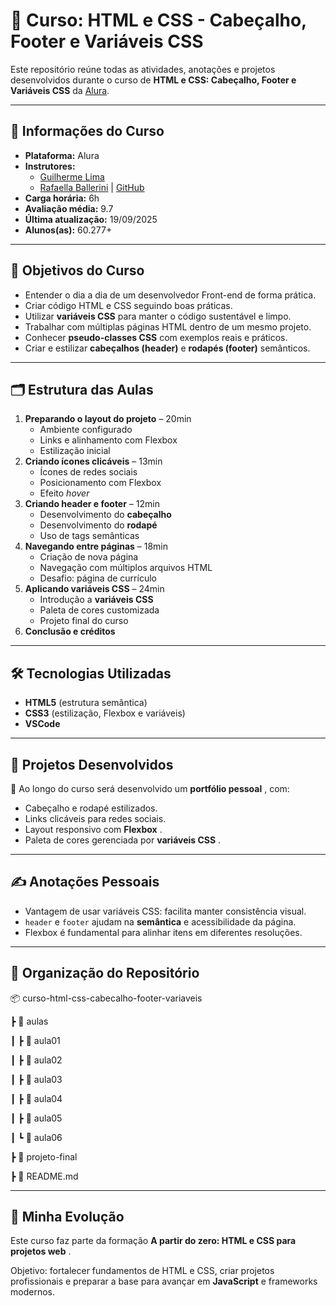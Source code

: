 # 📘 Curso: HTML e CSS - Cabeçalho, Footer e Variáveis CSS

Este repositório reúne todas as atividades, anotações e projetos desenvolvidos durante o curso de **HTML e CSS: Cabeçalho, Footer e Variáveis CSS** da [Alura](https://www.alura.com.br/).

---

## 📌 Informações do Curso

* **Plataforma:** Alura
* **Instrutores:**
  * [Guilherme Lima](https://www.linkedin.com/in/guilherme-lima/)
  * [Rafaella Ballerini](https://www.linkedin.com/in/rafaella-ballerini/) | [GitHub](https://github.com/rafaballerini)
* **Carga horária:** 6h
* **Avaliação média:** 9.7
* **Última atualização:** 19/09/2025
* **Alunos(as):** 60.277+

---

## 🎯 Objetivos do Curso

* Entender o dia a dia de um desenvolvedor Front-end de forma prática.
* Criar código HTML e CSS seguindo boas práticas.
* Utilizar **variáveis CSS** para manter o código sustentável e limpo.
* Trabalhar com múltiplas páginas HTML dentro de um mesmo projeto.
* Conhecer **pseudo-classes CSS** com exemplos reais e práticos.
* Criar e estilizar **cabeçalhos (header)** e **rodapés (footer)** semânticos.

---

## 🗂 Estrutura das Aulas

1. **Preparando o layout do projeto** – 20min
   * Ambiente configurado
   * Links e alinhamento com Flexbox
   * Estilização inicial
2. **Criando ícones clicáveis** – 13min
   * Ícones de redes sociais
   * Posicionamento com Flexbox
   * Efeito *hover*
3. **Criando header e footer** – 12min
   * Desenvolvimento do **cabeçalho**
   * Desenvolvimento do **rodapé**
   * Uso de tags semânticas
4. **Navegando entre páginas** – 18min
   * Criação de nova página
   * Navegação com múltiplos arquivos HTML
   * Desafio: página de currículo
5. **Aplicando variáveis CSS** – 24min
   * Introdução a **variáveis CSS**
   * Paleta de cores customizada
   * Projeto final do curso
6. **Conclusão e créditos**

---

## 🛠 Tecnologias Utilizadas

* **HTML5** (estrutura semântica)
* **CSS3** (estilização, Flexbox e variáveis)
* **VSCode**

---

## 🚀 Projetos Desenvolvidos

📌 Ao longo do curso será desenvolvido um  **portfólio pessoal** , com:

* Cabeçalho e rodapé estilizados.
* Links clicáveis para redes sociais.
* Layout responsivo com  **Flexbox** .
* Paleta de cores gerenciada por  **variáveis CSS** .

---

## ✍️ Anotações Pessoais

* Vantagem de usar variáveis CSS: facilita manter consistência visual.
* `header` e `footer` ajudam na **semântica** e acessibilidade da página.
* Flexbox é fundamental para alinhar itens em diferentes resoluções.

---

## 📂 Organização do Repositório

📦 curso-html-css-cabecalho-footer-variaveis

┣ 📂 aulas

┃ ┣ 📂 aula01

┃ ┣ 📂 aula02

┃ ┣ 📂 aula03

┃ ┣ 📂 aula04

┃ ┣ 📂 aula05

┃ ┗ 📂 aula06

┣ 📂 projeto-final

┣ 📜 README.md

---

## 🌟 Minha Evolução

Este curso faz parte da formação  **A partir do zero: HTML e CSS para projetos web** .

Objetivo: fortalecer fundamentos de HTML e CSS, criar projetos profissionais e preparar a base para avançar em **JavaScript** e frameworks modernos.
